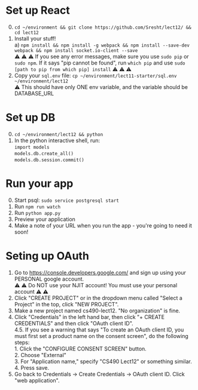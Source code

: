 # Set up React  
0. `cd ~/environment && git clone https://github.com/Sresht/lect12/ && cd lect12`    
1. Install your stuff!    
  a) `npm install && npm install -g webpack && npm install --save-dev webpack && npm install socket.io-client --save`    
:warning: :warning: :warning: If you see any error messages, make sure you use `sudo pip` or `sudo npm`. If it says "pip cannot be found", run `which pip` and use `sudo [path to pip from which pip] install` :warning: :warning: :warning:    
2. Copy your `sql.env` file: `cp ~/environment/lect11-starter/sql.env ~/environment/lect12 `  
:warning: This should have only ONE env variable, and the variable should be DATABASE_URL

# Set up DB  
0. `cd ~/environment/lect12 && python`  
1. In the python interactive shell, run:  
	`import models`  
	`models.db.create_all()`  
	`models.db.session.commit()`  

# Run your app  
0. Start psql: `sudo service postgresql start`  
1. Run `npm run watch`  
2. Run `python app.py`  
3. Preview your application  
4. Make a note of your URL when you run the app - you're going to need it soon!  

# Seting up OAuth

1. Go to https://console.developers.google.com/ and sign up using your PERSONAL google account.   
:warning: :warning: Do NOT use your NJIT account! You must use your personal account :warning: :warning:  
2. Click "CREATE PROJECT" or in the dropdown menu called "Select a Project" in the top, click "NEW PROJECT".   
3. Make a new project named cs490-lect12. "No organization" is fine.  
4. Click "Credentials" in the left hand bar, then click "+ CREATE CREDENTIALS" and then click "OAuth client ID".  
4.5. If you see a warning that says "To create an OAuth client ID, you must first set a 
    product name on the consent screen", do the following steps:  
			1. Click the "CONFIGURE CONSENT SCREEN" button.  
			2. Choose "External"  
			3. For "Application name," specify "CS490 Lect12" or something similar.  
			4. Press save.  
5. Go back to Credentials -> Create Credentials -> OAuth client ID. Click "web application".  

			
